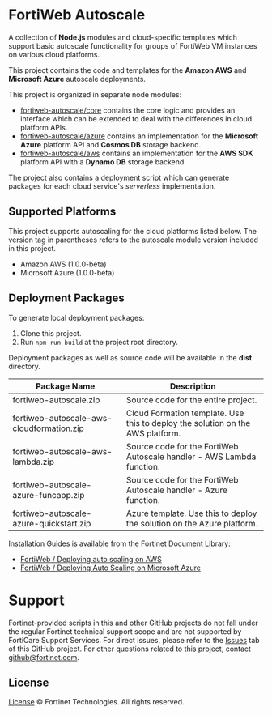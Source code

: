 # FortiWeb Autoscale
A collection of **Node.js** modules and cloud-specific templates which support basic autoscale functionality for groups of FortiWeb VM instances on various cloud platforms.

This project contains the code and templates for the **Amazon AWS** and **Microsoft Azure** autoscale deployments.

This project is organized in separate node modules:
 * [fortiweb-autoscale/core](core) contains the core logic and provides an interface which can be extended to deal with the differences in cloud platform APIs.
 * [fortiweb-autoscale/azure](azure) contains an implementation for the **Microsoft Azure** platform API and **Cosmos DB** storage backend.
 * [fortiweb-autoscale/aws](aws) contains an implementation for the **AWS SDK** platform API with a **Dynamo DB** storage backend.

The project also contains a deployment script which can generate packages for each cloud service's *serverless* implementation.

## Supported Platforms
This project supports autoscaling for the cloud platforms listed below. The version tag in parentheses refers to the autoscale module version included in this project.
  * Amazon AWS (1.0.0-beta)
  * Microsoft Azure (1.0.0-beta)

## Deployment Packages
To generate local deployment packages:

  1. Clone this project.
  2. Run `npm run build` at the project root directory.

Deployment packages as well as source code will be available in the **dist** directory.

| Package Name | Description |
| ------ | ------ |
| fortiweb-autoscale.zip | Source code for the entire project. |
| fortiweb-autoscale-aws-cloudformation.zip | Cloud Formation template. Use this to deploy the solution on the AWS platform.|
| fortiweb-autoscale-aws-lambda.zip | Source code for the FortiWeb Autoscale handler - AWS Lambda function.|
| fortiweb-autoscale-azure-funcapp.zip | Source code for the FortiWeb Autoscale handler - Azure function.|
| fortiweb-autoscale-azure-quickstart.zip | Azure template. Use this to deploy the solution on the Azure platform.|

Installation Guides is available from the Fortinet Document Library:
  * [ FortiWeb / Deploying auto scaling on AWS](https://docs.fortinet.com/vm/aws/fortiweb/)
  * [ FortiWeb / Deploying Auto Scaling on Microsoft Azure](https://docs.fortinet.com/vm/azure/fortiweb)

# Support
Fortinet-provided scripts in this and other GitHub projects do not fall under the regular Fortinet technical support scope and are not supported by FortiCare Support Services.
For direct issues, please refer to the [Issues](https://github.com/fortinet/fortiweb-autoscale/issues) tab of this GitHub project.
For other questions related to this project, contact [github@fortinet.com](mailto:github@fortinet.com).

## License
[License](https://github.com/fortinet/fortiweb-autoscale/blob/master/LICENSE) © Fortinet Technologies. All rights reserved.

